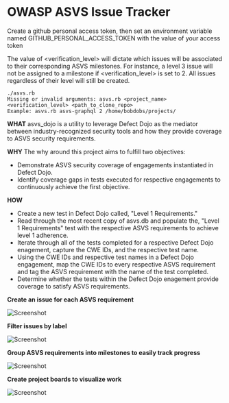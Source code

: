 # OWASP ASVS Issue Tracker

Create a github personal access token, then set an environment variable named GITHUB_PERSONAL_ACCESS_TOKEN with the value of your access token

The value of <verification_level> will dictate which issues will be associated to their corresponding ASVS milestones. For instance, a level 3 issue will not be assigned to a milestone if <verification_level> is set to 2. All issues regardless of their level will still be created.

```
./asvs.rb
Missing or invalid arguments: asvs.rb <project_name> <verification_level> <path_to_clone_repo>
Example: asvs.rb asvs-graphql 2 /home/bobdobs/projects/
```
**WHAT**
asvs_dojo is a utility to leverage Defect Dojo as the mediator between industry-recognized security tools and how they provide coverage to ASVS security requirements.

**WHY**
The why around this project aims to fulfill two objectives:
  * Demonstrate ASVS security coverage of engagements instantiated in Defect Dojo.
  * Identify coverage gaps in tests executed for respective engagements to continuously achieve the first objective.

**HOW**
* Create a new test in Defect Dojo called, "Level 1 Requirements."
* Read through the most recent copy of asvs.db and populate the, "Level 1 Requirements" test with the respective ASVS requirements to achieve level 1 adherence.
* Iterate through all of the tests completed for a respective Defect Dojo enagement, capture the CWE IDs, and the respective test name.
* Using the CWE IDs and respective test names in a Defect Dojo engagement, map the CWE IDs to every respective ASVS requirement and tag the ASVS requirement with the name of the test completed.
* Determine whether the tests within the Defect Dojo enagement provide coverage to satisfy ASVS requirements.

**Create an issue for each ASVS requirement**

![Screenshot](docs/images/asvs-issues.png)

**Filter issues by label**

![Screenshot](docs/images/asvs-label-search.png)

**Group ASVS requirements into milestones to easily track progress**

![Screenshot](docs/images/asvs-milestones.png)

**Create project boards to visualize work**

![Screenshot](docs/images/asvs-project-board.png)
